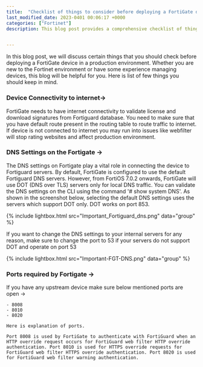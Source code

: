```yaml
---
title:  "Checklist of things to consider before deploying a FortiGate device in a production environment"
last_modified_date: 2023-0401 00:06:17 +0000
categories: ["Fortinet"]
description: This blog post provides a comprehensive checklist of things to consider before deploying a FortiGate device in a production environment. The post covers key topics such as device connectivity to the internet, DNS settings on Fortigate, and the ports required by Fortigate. By following this checklist, you can ensure a smooth deployment process and avoid potential issues that could impact your production environment. The blog also includes helpful screenshots and explanations to make it easier for readers to understand the concepts discussed.


---
```


In this blog post, we will discuss certain things that you should check before deploying a FortiGate device in a production environment. Whether you are new to the Fortinet environment or have some experience managing devices, this blog will be helpful for you.
Here is list of few things you should keep in mind.

### Device Connectivity to internet->

FortiGate needs to have internet connectivity to validate license and download signatures from Fortiguard database. You need to make sure that you have default route present in the routing table to route traffic to internet. If device is not connected to internet you may run into  issues like webfilter will stop rating websites  and affect production environment.

### DNS Settings on the Fortigate ->

The DNS settings on Fortigate play a vital role in connecting the device to Fortiguard servers. By default, FortiGate is configured to use the default Fortiguard DNS servers. However, from FortiOS 7.0.2 onwards, FortiGate will use DOT (DNS over TLS) servers only for local DNS traffic. You can validate the DNS settings on the CLI using the command '# show system DNS'. As shown in the screenshot below, selecting the default DNS settings uses the  servers which support DOT only. DOT works on port 853.

{% include lightbox.html src="Important_Fortiguard_dns.png" data="group" %}

If you want to change the DNS settings to your internal servers for any reason, make sure to change the port to 53 if your servers do not support DOT and operate on port 53

{% include lightbox.html src="Important-FGT-DNS.png" data="group" %}
 
### Ports required by Fortigate ->
If you have any upstream device make sure below mentioned ports are open ->


    - 8008 
    - 8010
    - 8020 

    Here is explanation of ports.

    Port 8008 is used by FortiGate to authenticate with FortiGuard when an HTTP override request occurs for FortiGuard web filter HTTP override authentication. Port 8010 is used for HTTPS override requests for FortiGuard web filter HTTPS override authentication. Port 8020 is used for FortiGuard web filter warning authentication.

